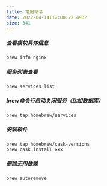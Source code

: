 ```yaml
---
title: 常用命令
date: 2022-04-14T12:00:22.493Z
size: 341
---
```

##### 查看模块具体信息

```
brew info nginx
```

##### 服务列表查看

```
brew services list
```

##### brew命令行启动关闭服务（比如数据库）

```
brew tap homebrew/services
```

##### 安装软件

```
brew tap homebrew/cask-versions
brew cask install xxx
```

##### 删除无用依赖

```
brew autoremove
```

